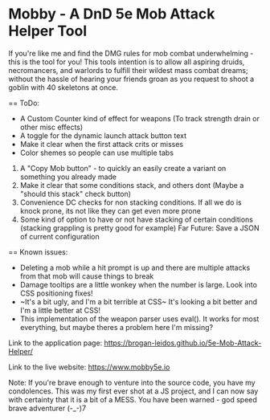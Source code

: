 # Mobby - A DnD 5e Mob Attack Helper Tool
If you're like me and find the DMG rules for mob combat underwhelming - this is the tool for you!
This tools intention is to allow all aspiring druids, necromancers, and warlords to fulfill their wildest mass combat dreams; without the hassle of hearing your friends groan as you request to shoot a goblin with 40 skeletons at once.

== ToDo:
  - A Custom Counter kind of effect for weapons (To track strength drain or other misc effects)
  - A toggle for the dynamic launch attack button text
  - Make it clear when the first attack crits or misses
  - Color shemes so people can use multiple tabs
  
  1. A "Copy Mob button" - to quickly an easily create a variant on something you already made
  2. Make it clear that some conditions stack, and others dont (Maybe a "should this stack" check button)
  3. Convenience DC checks for non stacking conditions. If all we do is knock prone, its not like they can get even more prone
  4. Some kind of option to have or not have stacking of certain conditions (stacking grappling is pretty good for example)
  Far Future: Save a JSON of current configuration

== Known issues:
  - Deleting a mob while a hit prompt is up and there are multiple attacks from that mob will cause things to break
  - Damage tooltips are a little wonkey when the number is large. Look into CSS positioning fixes!
  - ~It's a bit ugly, and I'm a bit terrible at CSS~ It's looking a bit better and I'm a little better at CSS!
  - This implementation of the weapon parser uses eval(). It works for most everything, but maybe theres a problem here I'm missing?




Link to the application page:
https://brogan-leidos.github.io/5e-Mob-Attack-Helper/

Link to the live website:
https://www.mobby5e.io


Note: If you're brave enough to venture into the source code, you have my condolences. This was my first ever shot at a JS project, and I can now say with certainty that it is a bit of a MESS. You have been warned - god speed brave adventurer (-_-)7
